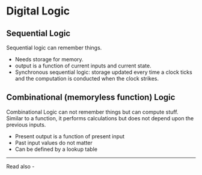 # Digital Logic


## Sequential Logic
Sequential logic can remember things.
- Needs storage for memory.
- output is a function of current inputs and current state. 
- Synchronous sequential logic: storage updated every time a clock ticks and the computation is conducted when the clock strikes.



## Combinational (memoryless function) Logic
Combinational Logic can not remember things but can compute stuff. Similar to a function, it performs calculations but does not depend upon the previous inputs.

- Present output is a function of present input
- Past input values do not matter
- Can be defined by a lookup table


---
Read also - 
